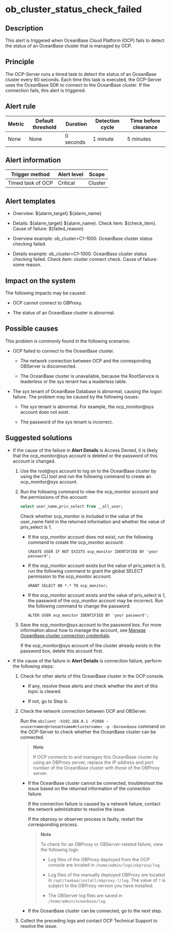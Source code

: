 ob_cluster_status_check_failed
===================================================

**Description**
------------------------------------

This alert is triggered when OceanBase Cloud Platform (OCP) fails to detect the status of an OceanBase cluster that is managed by OCP.

Principle
------------------------------

The OCP-Server runs a timed task to detect the status of an OceanBase cluster every 60 seconds. Each time this task is executed, the OCP-Server uses the OceanBase SDK to connect to the OceanBase cluster. If the connection fails, this alert is triggered.

**Alert rule**
-----------------------------------

| Metric | Default threshold | Duration  | Detection cycle | Time before clearance |
|--------|-------------------|-----------|-----------------|-----------------------|
| None   | None              | 0 seconds | 1 minute        | 5 minutes             |

Alert information
--------------------------------------

|  Trigger method   | Alert level |  Scope  |
|-------------------|-------------|---------|
| Timed task of OCP | Critical    | Cluster |

**Alert templates**
----------------------------------------

* Overview: ${alarm_target} ${alarm_name}

* Details: ${alarm_target} ${alarm_name}. Check item: ${check_item}. Cause of failure: ${failed_reason}

* Overview example: ob_cluster=C1-1000. OceanBase cluster status checking failed.

* Details example: ob_cluster=C1-1000. OceanBase cluster status checking failed. Check item: cluster connect check. Cause of failure: some reason.

**Impact on the system**
---------------------------------------------

The following impacts may be caused:

* OCP cannot connect to OBProxy.

* The status of an OceanBase cluster is abnormal.

**Possible causes**
----------------------------------------

This problem is commonly found in the following scenarios:

* OCP failed to connect to the OceanBase cluster.

  * The network connection between OCP and the corresponding OBServer is disconnected.

  * The OceanBase cluster is unavailable, because the RootService is leaderless or the sys tenant has a leaderless table.

* The sys tenant of OceanBase Database is abnormal, causing the logon failure. The problem may be caused by the following issues:

  * The sys tenant is abnormal. For example, the ocp_monitor@sys account does not exist.

  * The password of the sys tenant is incorrect.

**Suggested solutions**
--------------------------------------------

* If the cause of the failure in **Alert Details** is Access Denied, it is likely that the ocp_monitor@sys account is deleted or the password of this account is changed.

  1. Use the root@sys account to log on to the OceanBase cluster by using the CLI tool and run the following command to create an ocp_monitor@sys account.

  2. Run the following command to view the ocp_monitor account and the permissions of this account:

     ```sql
     select user_name,priv_select from __all_user; 
     ```

     Check whether ocp_monitor is included in the value of the user_name field in the returned information and whether the value of priv_select is 1.
     * If the ocp_monitor account does not exist, run the following command to create the ocp_monitor account:

       `CREATE USER IF NOT EXISTS ocp_monitor IDENTIFIED BY 'your password';`

     * If the ocp_monitor account exists but the value of priv_select is 0, run the following command to grant the global SELECT permission to the ocp_monitor account:

       `GRANT SELECT ON *.* TO ocp_monitor;`

     * If the ocp_monitor account exists and the value of priv_select is 1, the password of the ocp_monitor account may be incorrect. Run the following command to change the password:

       `ALTER USER ocp_monitor IDENTIFIED BY 'your password';`

  3. Save the ocp_monitor@sys account to the password box. For more information about how to manage the account, see [Manage OceanBase cluster connection credentials](../../4.user-guide-2/3.features/10.user-center/4.password-box.md).

     If the ocp_monitor@sys account of the cluster already exists in the password box, delete this account first.

<!-- -->

* If the cause of the failure in **Alert Details** is connection failure, perform the following steps:

  1. Check for other alerts of this OceanBase cluster in the OCP console.

     * If any, resolve these alerts and check whether the alert of this topic is cleared.

     * If not, go to Step b.

  2. Check the network connection between OCP and OBServer.

     Run the `obclient -h192.168.0.1 -P2888 -u<username>@<tenantname#clustername> -p -Doceanbase` command on the OCP-Server to check whether the OceanBase cluster can be connected.

     > **Note**
     >
     > If OCP connects to and manages this OceanBase cluster by using an OBProxy server, replace the IP address and port number of the OceanBase cluster with those of the OBProxy server.

     * If the OceanBase cluster cannot be connected, troubleshoot the issue based on the returned information of the connection failure.

       If the connection failure is caused by a network failure, contact the network administrator to resolve the issue.

       If the obproxy or observer process is faulty, restart the corresponding process.

       > **Note**
       >
       > To check for an OBProxy or OBServer-related failure, view the following logs:
       > * Log files of the OBProxy deployed from the OCP console are located in `/home/admin/logs/obproxy/log`.
       >
       > * Log files of the manually deployed OBProxy are located in `/opt/taobao/install/obproxy-?/log`. The value of `?` is subject to the OBProxy version you have installed.
       >
       > * The OBServer log files are saved in `/home/admin/oceanbase/log`.

     * If the OceanBase cluster can be connected, go to the next step.

  3. Collect the preceding logs and contact OCP Technical Support to resolve the issue.
